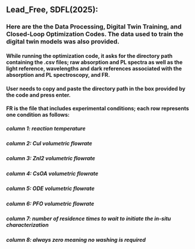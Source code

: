 ## Lead_Free, SDFL(2025):

### Here are the the Data Processing, Digital Twin Training, and Closed-Loop Optimization Codes. The data used to train the digital twin models was also provided. 
#### While running the optimization code, it asks for the directory path containing the .csv files; raw absorption and PL spectra as well as the light reference, wavelengths and dark references associated with the absorption and PL spectroscopy, and FR.
#### User needs to copy and paste the directory path in the box provided by the code and press enter. 
#### FR is the file that includes experimental conditions; each row represents one condition as follows:
##### column 1: reaction temperature
##### column 2: CuI volumetric flowrate
##### column 3: ZnI2 volumetric flowrate
##### column 4: CsOA volumetric flowrate
##### column 5: ODE volumetric flowrate
##### column 6: PFO volumetric flowrate
##### column 7: number of residence times to wait to initiate the in-situ characterization 
##### column 8: always zero meaning no washing is required
